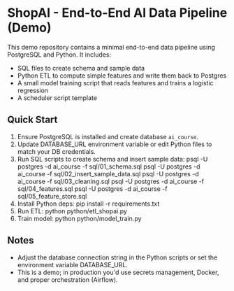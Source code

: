 # ShopAI - End-to-End AI Data Pipeline (Demo)
This demo repository contains a minimal end-to-end data pipeline using PostgreSQL and Python.
It includes:
- SQL files to create schema and sample data
- Python ETL to compute simple features and write them back to Postgres
- A small model training script that reads features and trains a logistic regression
- A scheduler script template

## Quick Start
1. Ensure PostgreSQL is installed and create database `ai_course`.
2. Update DATABASE_URL environment variable or edit Python files to match your DB credentials.
3. Run SQL scripts to create schema and insert sample data:
   psql -U postgres -d ai_course -f sql/01_schema.sql
   psql -U postgres -d ai_course -f sql/02_insert_sample_data.sql
   psql -U postgres -d ai_course -f sql/03_cleaning.sql
   psql -U postgres -d ai_course -f sql/04_features.sql
   psql -U postgres -d ai_course -f sql/05_feature_store.sql
4. Install Python deps:
   pip install -r requirements.txt
5. Run ETL:
   python python/etl_shopai.py
6. Train model:
   python python/model_train.py

## Notes
- Adjust the database connection string in the Python scripts or set the environment variable DATABASE_URL.
- This is a demo; in production you'd use secrets management, Docker, and proper orchestration (Airflow).
